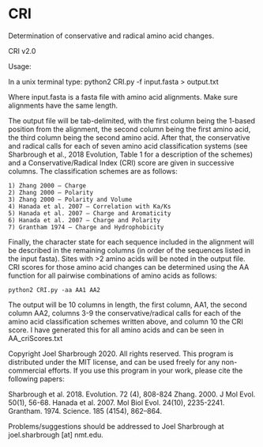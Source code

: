 # CRI
Determination of conservative and radical amino acid changes.


CRI v2.0

Usage:

In a unix terminal type:
    python2 CRI.py -f input.fasta > output.txt

Where input.fasta is a fasta file with amino acid alignments. Make sure 
alignments have the same length.

The output file will be tab-delimited, with the first column being the 1-based 
position from the alignment, the second column being the first amino acid, the 
third column being the second amino acid. After that, the conservative and 
radical calls for each of seven amino acid classification systems (see 
Sharbrough et al., 2018 Evolution, Table 1 for a description of the schemes) and 
a Conservative/Radical Index (CRI) score are given in successive columns. The 
classification schemes are as follows:

    1) Zhang 2000 – Charge
    2) Zhang 2000 – Polarity 
    3) Zhang 2000 – Polarity and Volume
    4) Hanada et al. 2007 – Correlation with Ka/Ks
    5) Hanada et al. 2007 – Charge and Aromaticity
    6) Hanada et al. 2007 – Charge and Polarity
    7) Grantham 1974 – Charge and Hydrophobicity

Finally, the character state for each sequence included in the alignment will be 
described in the remaining columns (in order of the sequences listed in the 
input fasta). Sites with >2 amino acids will be noted in the output file. CRI 
scores for those amino acid changes can be determined using the AA function for 
all pairwise combinations of amino acids as follows:
    
    python2 CRI.py -aa AA1 AA2

The output will be 10 columns in length, the first column, AA1, the second 
column AA2, columns 3-9 the conservative/radical calls for each of the amino 
acid classification schemes written above, and column 10 the CRI score. I have 
generated this for all amino acids and can be seen in AA_criScores.txt

Copyright Joel Sharbrough 2020. All rights reserved. This program is distributed 
under the MIT license, and can be used freely for any non-commercial efforts. If 
you use this program in your work, please cite the following papers:
    
Sharbrough et al. 2018. Evolution. 72 (4), 808-824 
Zhang. 2000. J Mol Evol. 50(1), 56-68.
Hanada et al. 2007. Mol Biol Evol. 24(10), 2235-2241.
Grantham. 1974. Science. 185 (4154), 862–864. 

Problems/suggestions should be addressed to Joel Sharbrough at 
joel.sharbrough [at] nmt.edu.
